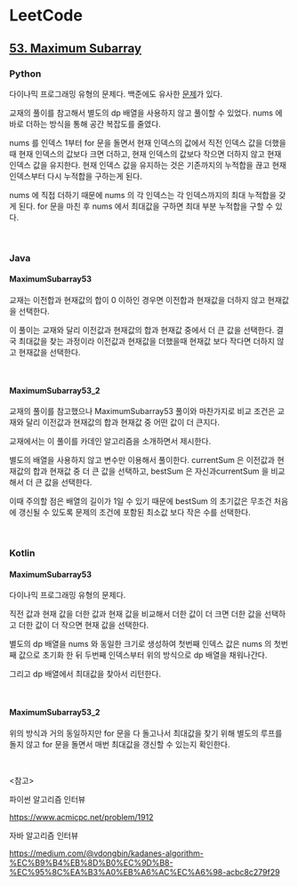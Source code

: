 # LeetCode

## [53. Maximum Subarray](https://leetcode.com/problems/maximum-subarray/)

### Python

다이나믹 프로그래밍 유형의 문제다. 백준에도 유사한 [문제](https://www.acmicpc.net/problem/1912)가 있다.

교재의 풀이를 참고해서 별도의 dp 배열을 사용하지 않고 풀이할 수 있었다. nums 에 바로 더하는 방식을 통해 공간 복잡도를 줄였다. 

nums 를 인덱스 1부터 for 문을 돌면서 현재 인덱스의 값에서 직전 인덱스 값을 더했을 때 현재 인덱스의 값보다 크면 더하고, 현재 인덱스의 값보다 작으면 더하지 않고 현재 인덱스 값을 유지한다. 현재 인덱스 값을 유지하는 것은 기존까지의 누적합을 끊고 현재 인덱스부터 다시 누적합을 구하는게 된다.

nums 에 직접 더하기 때문에 nums 의 각 인덱스는 각 인덱스까지의 최대 누적합을 갖게 된다. for 문을 마친 후 nums 에서 최대값을 구하면 최대 부분 누적합을 구할 수 있다.

<br>

### Java

#### MaximumSubarray53

교재는 이전합과 현재값의 합이 0 이하인 경우면 이전합과 현재값을 더하지 않고 현재값을 선택한다.

이 풀이는 교재와 달리 이전값과 현재값의 합과 현재값 중에서 더 큰 값을 선택한다. 결국 최대값을 찾는 과정이라 이전값과 현재값을 더했을때 현재값 보다 작다면 더하지 않고 현재값을 선택한다.

<br>

#### MaximumSubarray53_2

교재의 풀이를 참고했으나 MaximumSubarray53 풀이와 마찬가지로 비교 조건은 교재와 달리 이전값과 현재값의 합과 현재값 중 어떤 값이 더 큰지다.

교재에서는 이 풀이를 카데인 알고리즘을 소개하면서 제시한다.

별도의 배열을 사용하지 않고 변수만 이용해서 풀이한다. currentSum 은 이전값과 현재값의 합과 현재값 중 더 큰 값을 선택하고, bestSum 은 자신과currentSum 을 비교해서 더 큰 값을 선택한다.

이때 주의할 점은 배열의 길이가 1일 수 있기 때문에 bestSum 의 초기값은 무조건 처음에 갱신될 수 있도록 문제의 조건에 포함된 최소값 보다 작은 수를 선택한다.

<br>

### Kotlin

#### MaximumSubarray53

다이나믹 프로그래밍 유형의 문제다.

직전 값과 현재 값을 더한 값과 현재 값을 비교해서 더한 값이 더 크면 더한 값을 선택하고 더한 값이 더 작으면 현재 값을 선택한다.

별도의 dp 배열을 nums 와 동일한 크기로 생성하여 첫번째 인덱스 값은 nums 의 첫번째 값으로 초기화 한 뒤 두번째 인덱스부터 위의 방식으로 dp 배열을 채워나간다.

그리고 dp 배열에서 최대값을 찾아서 리턴한다.

<br>

#### MaximumSubarray53_2

위의 방식과 거의 동일하지만 for 문을 다 돌고나서 최대값을 찾기 위해 별도의 루프를 돌지 않고 for 문을 돌면서 매번 최대값을 갱신할 수 있는지 확인한다.

<br>

<참고>

파이썬 알고리즘 인터뷰

https://www.acmicpc.net/problem/1912

자바 알고리즘 인터뷰

https://medium.com/@vdongbin/kadanes-algorithm-%EC%B9%B4%EB%8D%B0%EC%9D%B8-%EC%95%8C%EA%B3%A0%EB%A6%AC%EC%A6%98-acbc8c279f29

